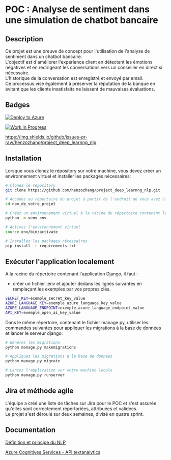 

# POC : Analyse de sentiment dans une simulation de chatbot bancaire

## Description

Ce projet est une preuve de concept pour l'utilisation de l'analyse de sentiment dans un chatbot bancaire.\
L'objectif est d'améliorer l'expérience client en détectant les émotions négatives et en redirigeant les conversations vers un conseiller en direct si nécessaire.\
L'historique de la conversation est enregistré et envoyé par email.\
Ce processus vise également à préserver la réputation de la banque en évitant que les clients insatisfaits ne laissent de mauvaises évaluations.







## Badges

[![Deploy to Azure](https://aka.ms/deploytoazurebutton)](http://analyse-sentiment-nlp.c7f0f2c4cvcxd6hh.francecentral.azurecontainer.io/)

[![Work in Progress](https://img.shields.io/badge/Status-Work%20in%20Progress-yellow)](https://github.com/henzozhang/project_deep_learnng_nlp)

https://img.shields.io/github/issues-pr-raw/henzozhang/project_deep_learnng_nlp


## Installation 

Lorsque vous clonez le répository sur votre machine, vous devez créer un environnement virtuel et installer les packages nécessaires: 

```bash
# Clonez le repository
git clone https://github.com/henzozhang/project_deep_learnng_nlp.git

# Accédez au répertoire du projet à partir de l'endroit où vous avez cloner le projet
cd nom_de_votre_projet

# Créez un environnement virtuel à la racine du répertoire contenant le projet
python -m venv env

# Activez l'environnement virtuel
source env/bin/activate

# Installez les packages nécessaires
pip install -r requirements.txt 
```
    
## Exécuter l'application localement

A la racine du répertoire contenant l'application Django, il faut :
- créer un fichier .env et ajouter dedans les lignes suivantes en remplaçant les exemples par vos propres clés.

```bash
SECRET_KEY=exemple_secret_key_value
AZURE_LANGUAGE_KEY=exemple_azure_language_key_value
AZURE_LANGUAGE_ENDPOINT=exemple_azure_language_endpoint_value
API_KEY=exemple_open_ai_key_value
```

Dans le même répertoire, contenant le fichier manage.py, utiliser les commandes suivantes pour appliquer les migrations à la base de données et lancer le serveur django:

```bash
# Générez les migrations
python manage.py makemigrations

# Appliquez les migrations à la base de données
python manage.py migrate

# Lancez l'application sur votre machine locale
python manage.py runserver
```






##  Jira et méthode agile

L'équipe a créé une liste de tâches sur Jira pour le POC et s'est assurée qu'elles sont correctement répertoriées, attribuées et validées.\
Le projet s'est déroulé sur deux semaines, divisé en quatre sprint.
## Documentation

[Définition et principe du NLP](https://datascientest.com/introduction-au-nlp-natural-language-processing)

[Azure Cognitives Services - API textanalytics](https://learn.microsoft.com/en-us/azure/cognitive-services/language-service/sentiment-opinion-mining/overview)



